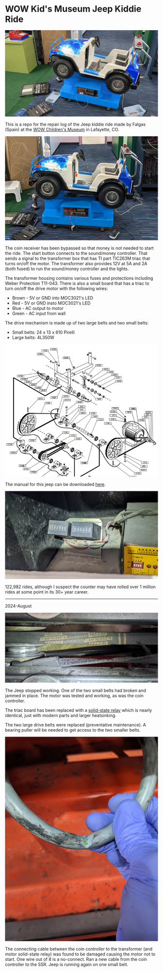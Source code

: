 WOW Kid's Museum Jeep Kiddie Ride
==============================================

![Moving car ride](<Kiddie Car moving.gif>)

This is a repo for the repair log of the Jeep kiddie ride made by Falgas (Spain) at the [WOW Children's Museum](https://wowchildrensmuseum.org/) in Lafayette, CO.

![Falgas Jeep Kiddie Ride](<WOW Jeep Kiddie Ride.png>)

The coin receiver has been bypassed so that money is not needed to start the ride. The start button connects to the sound/money controller. That sends a signal to the transformer box that has TI part TIC263M triac that turns on/off the motor. The transformer also provides 12V at 5A and 2A (both fused) to run the sound/money controller and the lights.

The transformer housing contains various fuses and protections including Weber Protection T11-043. There is also a small board that has a triac to turn on/off the drive motor with the following wires:

* Brown - 5V or GND into MOC3021's LED
* Red - 5V or GND insto MOC3021's LED
* Blue - AC output to motor
* Green - AC input from wall


The drive mechanism is made up of two large belts and two small belts:
* Small belts: 24 x 13 x 610 Pirelli
* Large belts: 4L350W

![Falgas Exploded View](<Parts Diagram - Exploded View.png>)

The manual for this jeep can be downloaded [here](<llibret complert6.pdf>). 

![Coin counter](<12V Mechanical Counter.png>)

122,982 rides, although I suspect the counter may have rolled over 1 million rides at some point in its 30+ year career.

---------------

2024-August

![Broken belt](<Broken Belt.png>)

The Jeep stopped working. One of the two small belts had broken and jammed in place. The motor was tested and working, as was the coin controller.

The triac board has been replaced with a [solid-state relay](https://www.sparkfun.com/products/13015) which is nearly identical, just with modern parts and larger heatsinking.

The two large drive belts were replaced (preventative maintenance). A bearing puller will be needed to get access to the two smaller belts.

![Broken wire harness](<2024-08-26 11.03.34.jpg>)

The connecting cable between the coin controller to the transformer (and motor solid-state relay) was found to be damaged causing the motor not to start. One wire out of 8 is a no-connect. Ran a new cable from the coin controller to the SSR. Jeep is running again on one small belt.